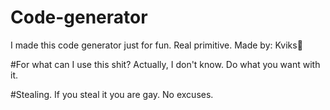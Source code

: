 # Code-generator
I made this code generator just for fun. Real primitive.
Made by: Kviks🍃

#For what can I use this shit?
Actually, I don't know. Do what you want with it.

#Stealing.
If you steal it you are gay. No excuses.

